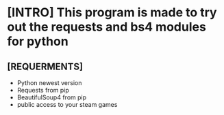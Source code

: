 
# [INTRO] This program is made to try out the requests and bs4 modules for python

## [REQUERMENTS]

- Python newest version
- Requests from pip
- BeautifulSoup4 from pip
- public access to your steam games
